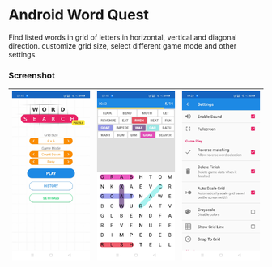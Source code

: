 # Android Word Quest

Find listed words in grid of letters in horizontal, vertical and diagonal direction. customize grid size, select different game mode and other settings.

### Screenshot
|![Screenshot 1](sc/sc_1.jpg)|![Screenshot 2](sc/sc_2.jpg)|![Screenshot 3](sc/sc_3.jpg)|
|-|-|-|

